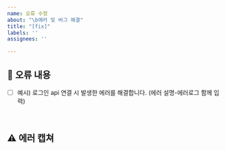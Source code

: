 ```yaml
---
name: 오류 수정
about: "\b에러 및 버그 해결"
title: "[fix]"
labels: ''
assignees: ''

---
```


## 🤔 오류 내용
- [ ] 예시) 로그인 api 연결 시 발생한 에러를 해결합니다.
(에러 설명-에러로그 함께 입력)
<br>

## ⚠️ 에러 캡쳐

<br>
